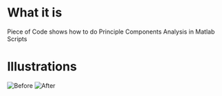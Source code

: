 # What it is

Piece of Code shows how to do Principle Components Analysis in Matlab Scripts

# Illustrations
![Before](https://github.com/pppoe/MatlabPCA/raw/master/screenshots/original.png)
![After](https://github.com/pppoe/MatlabPCA/raw/master/screenshots/result.png)


